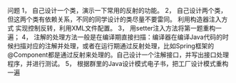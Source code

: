 问题
1，	自己设计一个类，演示一下常用的反射的功能。
2，	自己设计两个类，但这两个类有依赖关系，不同的同学设计的类尽量不要雷同。
利用构造器注入方式 实现控制反转，利用XML文件配置。
3，	用setter注入方法将第一题重构一遍；
4，	注解的处理方法一般是在编译期直接扫描：编译器在编译Java代码的时候扫描对应的注解并处理，或者在运行期通过反射处理，比如Spring框架的@Component都是通过反射来处理的。自己设计一个注解接口，并写出接口处理程序，并进行测试。
5，	根据群里的Java设计模式电子书，把工厂设计模式重构一遍
